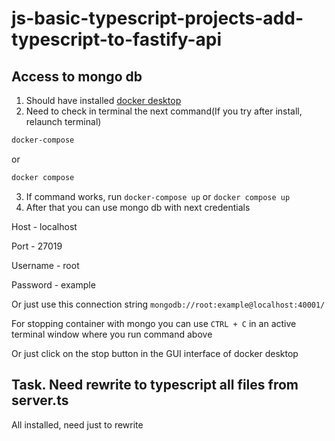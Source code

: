 # js-basic-typescript-projects-add-typescript-to-fastify-api

## Access to mongo db

1. Should have installed [docker desktop](https://www.docker.com/products/docker-desktop/)
2. Need to check in terminal the next command(If you try after install, relaunch terminal)
```bash
docker-compose
```
or
```bash
docker compose
```
3. If command works, run ```docker-compose up``` or ```docker compose up```
4. After that you can use mongo db with next credentials


Host - localhost

Port - 27019

Username - root

Password - example

Or just use this connection string
```mongodb://root:example@localhost:40001/```

For stopping container with mongo you can use ```CTRL + C``` in an active terminal window where you run command above

Or just click on the stop button in the GUI interface of docker desktop


## Task. Need rewrite to typescript all files from server.ts
All installed, need just to rewrite
